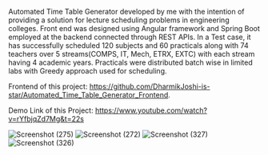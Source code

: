 Automated Time Table Generator developed by me with the intention of providing a solution for lecture scheduling problems in engineering colleges.
Front end was designed using Angular framework and Spring Boot employed at the backend connected through REST APIs.
In a Test case, it has successfully scheduled 120 subjects and 60 practicals along with 74 teachers over 5 streams(COMPS, IT, Mech, ETRX, EXTC) with each stream having 4 academic years. Practicals were distributed batch wise in limited labs with Greedy approach used for scheduling.

Frontend of this project: <a href="https://github.com/DharmikJoshi-is-star/Automated_Time_Table_Generator_Frontend">https://github.com/DharmikJoshi-is-star/Automated_Time_Table_Generator_Frontend</a>.

Demo Link of this Project: <a href="https://www.youtube.com/watch?v=rYfbjqZd7Mg&t=22s">https://www.youtube.com/watch?v=rYfbjqZd7Mg&t=22s</a>
<br>


![Screenshot (275)](https://user-images.githubusercontent.com/51437729/93594409-6704b980-f9d3-11ea-96e4-1091ded08195.png)
![Screenshot (272)](https://user-images.githubusercontent.com/51437729/93594392-5eac7e80-f9d3-11ea-836e-aa25f033f8a8.png)
![Screenshot (327)](https://user-images.githubusercontent.com/51437729/93595723-e3000100-f9d5-11ea-9844-b71f27462741.png)
![Screenshot (326)](https://user-images.githubusercontent.com/51437729/93595758-f01cf000-f9d5-11ea-8ffc-f08142c46554.png)


